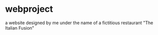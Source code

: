 # webproject
a website designed by me under the name of a fictitious restaurant "The Italian Fusion"
